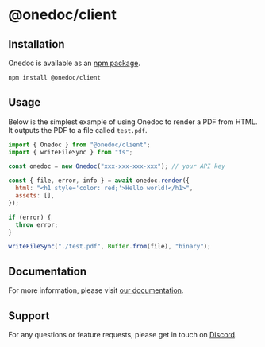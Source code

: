 # @onedoc/client

## Installation

Onedoc is available as an [npm package](https://www.npmjs.com/package/@onedoc/client).

```bash
npm install @onedoc/client
```

## Usage

Below is the simplest example of using Onedoc to render a PDF from HTML. It outputs the PDF to a file called `test.pdf`.

```js
import { Onedoc } from "@onedoc/client";
import { writeFileSync } from "fs";

const onedoc = new Onedoc("xxx-xxx-xxx-xxx"); // your API key

const { file, error, info } = await onedoc.render({
  html: "<h1 style='color: red;'>Hello world!</h1>",
  assets: [],
});

if (error) {
  throw error;
}

writeFileSync("./test.pdf", Buffer.from(file), "binary");
```

## Documentation

For more information, please visit [our documentation](https://docs.onedoclabs.com/components/introduction).

## Support

For any questions or feature requests, please get in touch on [Discord](https://discord.com/invite/uRJE6e2rgr).
